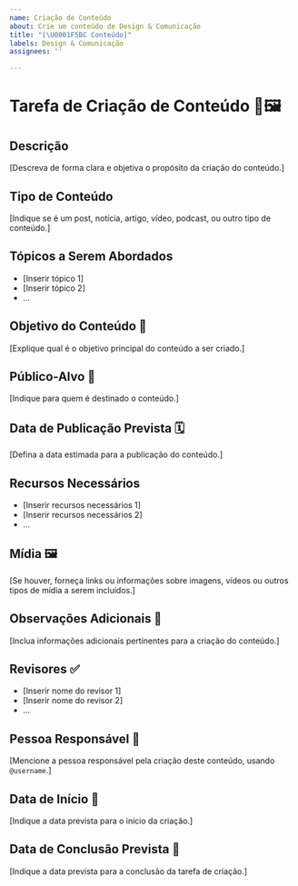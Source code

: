 ```yaml
---
name: Criação de Conteúdo
about: Crie um conteúdo de Design & Comunicação
title: "[\U0001F5BC️ Conteúdo]"
labels: Design & Comunicação
assignees: ''

---
```


# Tarefa de Criação de Conteúdo 📝🖼️

## Descrição
[Descreva de forma clara e objetiva o propósito da criação do conteúdo.]

## Tipo de Conteúdo
[Indique se é um post, notícia, artigo, vídeo, podcast, ou outro tipo de conteúdo.]

## Tópicos a Serem Abordados
- [Inserir tópico 1]
- [Inserir tópico 2]
- ...

## Objetivo do Conteúdo 🎯
[Explique qual é o objetivo principal do conteúdo a ser criado.]

## Público-Alvo 🎯
[Indique para quem é destinado o conteúdo.]

## Data de Publicação Prevista 🗓️
[Defina a data estimada para a publicação do conteúdo.]

## Recursos Necessários
- [Inserir recursos necessários 1]
- [Inserir recursos necessários 2]
- ...

## Mídia 🖼️
[Se houver, forneça links ou informações sobre imagens, vídeos ou outros tipos de mídia a serem incluídos.]

## Observações Adicionais 📌
[Inclua informações adicionais pertinentes para a criação do conteúdo.]

## Revisores ✅
- [Inserir nome do revisor 1]
- [Inserir nome do revisor 2]
- ...

## Pessoa Responsável 🙋
[Mencione a pessoa responsável pela criação deste conteúdo, usando `@username`.]

## Data de Início 🚀
[Indique a data prevista para o início da criação.]

## Data de Conclusão Prevista 🏁
[Indique a data prevista para a conclusão da tarefa de criação.]
